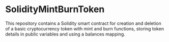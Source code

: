 # SolidityMintBurnToken
This repository contains a Solidity smart contract for creation and deletion of a basic cryptocurrency token with mint and burn functions, storing token details in public variables and using a balances mapping.
